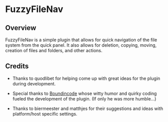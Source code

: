 # FuzzyFileNav

## Overview

FuzzyFileNav is a simple plugin that allows for quick navigation of the file system from the quick panel.  It also allows for deletion, copying, moving, creation of files and folders, and other actions.

## Credits

* Thanks to quodlibet for helping come up with great ideas for the plugin during development.

* Special thanks to [Boundincode](https://github.com/Boundincode) whose witty humor and quirky coding fueled the development of the plugin. (If only he was more humble...)

* Thanks to biermeester and matthjes for their suggestions and ideas with platform/host specific settings.
